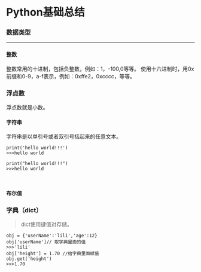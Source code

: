 # Python基础总结


### 数据类型
------------

#### 整数

整数常用的十进制，包括负整数，例如：1，-100,0等等。
使用十六进制时，用0x前缀和0-9，a-f表示，例如：0xffe2，0xcccc，等等。

### 浮点数

浮点数就是小数。

#### 字符串

字符串是以单引号或者双引号括起来的任意文本。

```
print('hello world!!!')
>>>hello world

print("hello world!!!")
>>>hello world



```



#### 布尔值

### 字典（dict）

> dict使用键值对存储。

```
obj = {'userName':'lili','age':12}
obj['userName']// 取字典里面的值
>>>'lili'
obj['height'] = 1.70 //给字典里面赋值
obj.get('height')
>>>1.70

```
